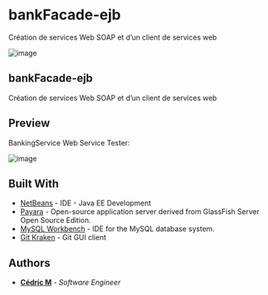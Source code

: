 
# bankFacade-ejb
Création de services Web SOAP et d’un client de services web



![image](https://user-images.githubusercontent.com/19567048/58032055-156bc680-7b22-11e9-8715-e141c2b077d6.png)

## bankFacade-ejb

Création de services Web SOAP et d’un client de services web

## Preview

BankingService Web Service Tester:

![image](https://user-images.githubusercontent.com/19567048/58032055-156bc680-7b22-11e9-8715-e141c2b077d6.png)



## Built With

* [NetBeans](https://netbeans.org/) - IDE - Java EE Development
* [Payara](https://www.payara.fish/) - Open-source application server derived from GlassFish Server Open Source Edition.
* [MySQL Workbench](https://www.mysql.com/products/workbench/) - IDE for the MySQL database system.
* [Git Kraken](https://www.gitkraken.com/) - Git GUI client


## Authors

* **[Cédric M](https://github.com/Cedric-M)** - *Software Engineer*
